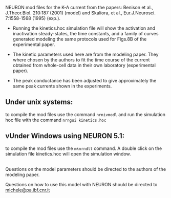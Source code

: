 NEURON mod files for the K-A current from the papers:
Benison et al., J.Theor.Biol. 210:187 (2001) (model) and
Skaliora, et al., Eur.J.Neurosci. 7:1558-1568 (1995) (exp.).

- Running the kinetics.hoc simulation file will show 
the activation and inactivation steady-states, the time constants, 
and a family of curves generated modeling the same protocols 
used for Figs.8B of the experimental paper.

- The kinetic parameters used here are from the modeling paper.
They where chosen by the authors to fit the time course 
of the current obtained from whole-cell data in their own 
laboratory (experimental paper).

- The peak conductance has been adjusted to give approximately the
same peak currents shown in the experiments.
 
## Under unix systems:
to compile the mod files use the command 
``` nrnivmodl ```
and run the simulation hoc file with the command 
``` nrngui kinetics.hoc ```

## vUnder Windows using NEURON 5.1:
to compile the mod files use the ``` mknrndll ``` command.
A double click on the simulation file
kinetics.hoc 
will open the simulation window.

\
Questions on the model parameters should be directed to the 
authors of the modeling paper.

Questions on how to use this model with NEURON
should be directed to michele@pa.ibf.cnr.it
